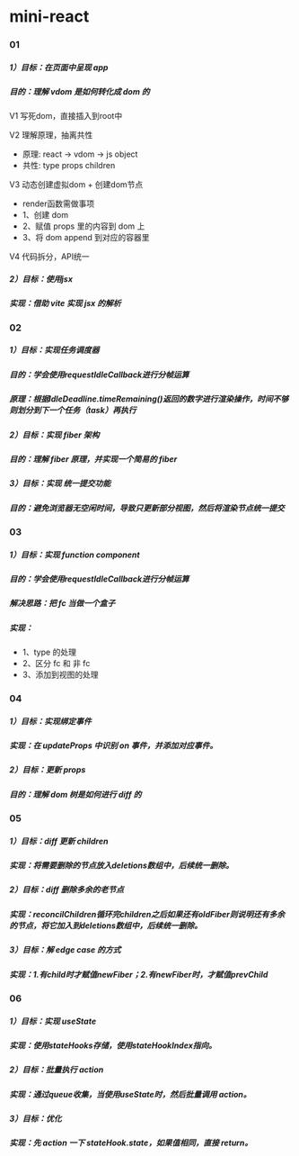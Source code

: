 # mini-react
### 01
##### 1）目标：在页面中呈现 app
##### 目的：理解 vdom 是如何转化成 dom 的

V1 写死dom，直接插入到root中

V2 理解原理，抽离共性
 * 原理: react → vdom → js object
 * 共性: type props children

V3 动态创建虚拟dom + 创建dom节点
 * render函数需做事项
 * 1、创建 dom
 * 2、赋值 props 里的内容到 dom 上
 * 3、将 dom append 到对应的容器里

V4 代码拆分，API统一

##### 2）目标：使用jsx
##### 实现：借助 vite 实现 jsx 的解析

### 02
##### 1）目标：实现任务调度器
##### 目的：学会使用requestIdleCallback进行分帧运算
##### 原理：根据IdleDeadline.timeRemaining()返回的数字进行渲染操作，时间不够则划分到下一个任务（task）再执行
##### 2）目标：实现 fiber 架构
##### 目的：理解 fiber 原理，并实现一个简易的 fiber
##### 3）目标：实现 统一提交功能
##### 目的：避免浏览器无空闲时间，导致只更新部分视图，然后将渲染节点统一提交

### 03
##### 1）目标：实现 function component
##### 目的：学会使用requestIdleCallback进行分帧运算
##### 解决思路：把 fc 当做一个盒子
##### 实现：
 * 1、type 的处理
 * 2、区分 fc 和 非 fc
 * 3、添加到视图的处理

### 04
##### 1）目标：实现绑定事件
##### 实现：在 updateProps 中识别 on 事件，并添加对应事件。
##### 2）目标：更新 props
##### 目的：理解 dom 树是如何进行 diff 的

### 05
##### 1）目标：diff 更新 children
##### 实现：将需要删除的节点放入deletions数组中，后续统一删除。
##### 2）目标：diff 删除多余的老节点
##### 实现：reconcilChildren循环完children之后如果还有oldFiber则说明还有多余的节点，将它加入到deletions数组中，后续统一删除。
##### 3）目标：解 edge case 的方式
##### 实现：1.有child时才赋值newFiber；2.有newFiber时，才赋值prevChild

### 06
##### 1）目标：实现 useState
##### 实现：使用stateHooks存储，使用stateHookIndex指向。
##### 2）目标：批量执行 action
##### 实现：通过queue收集，当使用useState时，然后批量调用 action。
##### 3）目标：优化
##### 实现：先 action 一下 stateHook.state，如果值相同，直接 return。
